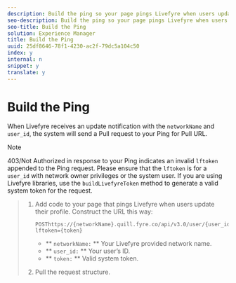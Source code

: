 ```yaml
---
description: Build the ping so your page pings Livefyre when users update their profile.
seo-description: Build the ping so your page pings Livefyre when users update their profile.
seo-title: Build the Ping
solution: Experience Manager
title: Build the Ping
uuid: 25df8646-78f1-4230-ac2f-79dc5a104c50
index: y
internal: n
snippet: y
translate: y
---
```


# Build the Ping

When Livefyre receives an update notification with the `networkName` and `user_id`, the system will send a Pull request to your Ping for Pull URL.

>[!NOTE]
>
>403/Not Authorized in response to your Ping indicates an invalid `lftoken` appended to the Ping request. Please ensure that the `lftoken` is for a `user_id` with network owner privileges or the system user. If you are using Livefyre libraries, use the `buildLivefyreToken` method to generate a valid system token for the request.


>1. Add code to your page that pings Livefyre when users update their profile. Construct the URL this way:
>    
>       ```
>       POSThttps://{networkName}.quill.fyre.co/api/v3.0/user/{user_id}/refresh?lftoken={token}
>       ```
>    
>    * ** `networkName:` ** Your Livefyre provided network name.
>    * ** `user_id:` ** Your user’s ID.
>    * ** `token:` ** Valid system token.
>    
>1. Pull the request structure.
